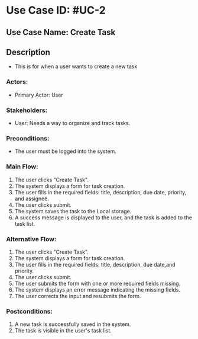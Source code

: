 # Use Case ID: #UC-2

## Use Case Name: Create Task

## Description
- This is for when a user wants to create a new task

### Actors:
- Primary Actor: User

### Stakeholders:
- User: Needs a way to organize and track tasks.


### Preconditions:
- The user must be logged into the system.


### Main Flow:
1. The user clicks "Create Task".
2. The system displays a form for task creation.
3. The user fills in the required fields: title, description, due date, priority, and assignee.
4. The user clicks submit.
5. The system saves the task to the Local storage.
6. A success message is displayed to the user, and the task is added to the task list.

### Alternative Flow:
1. The user clicks "Create Task".
2. The system displays a form for task creation.
3. The user fills in the required fields: title, description, due date,and priority.
4. The user clicks submit.
5. The user submits the form with one or more required fields missing.
6. The system displays an error message indicating the missing fields.
7. The user corrects the input and resubmits the form.

### Postconditions:
1. A new task is successfully saved in the system.
2. The task is visible in the user's task list.
